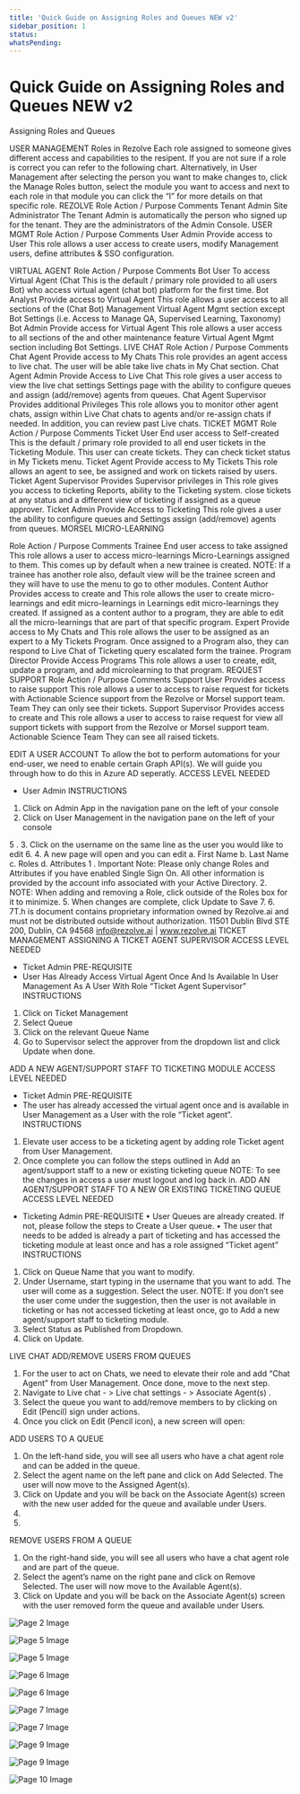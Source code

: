 ```yaml
---
title: 'Quick Guide on Assigning Roles and Queues NEW v2'
sidebar_position: 1
status: 
whatsPending: 
---
```



# Quick Guide on Assigning Roles and Queues NEW v2



Assigning Roles and
Queues


USER MANAGEMENT
Roles in Rezolve
Each role assigned to someone gives different access and capabilities to the resipent.
If you are not sure if a role is correct you can refer to the following chart. Alternatively, in User Management after
selecting the person you want to make changes to, click the Manage Roles button, select the module you want to
access and next to each role in that module you can click the “I” for more details on that specific role.
REZOLVE
Role Action / Purpose Comments
Tenant Admin Site Administrator The Tenant Admin is automatically the person
who signed up for the tenant. They are the
administrators of the Admin Console.
USER MGMT
Role Action / Purpose Comments
User Admin Provide access to User This role allows a user access to create users, modify
Management users, define attributes & SSO configuration.

VIRTUAL AGENT
Role Action / Purpose Comments
Bot User To access Virtual Agent (Chat This is the default / primary role provided to all users
Bot) who access virtual agent (chat bot) platform for the first
time.
Bot Analyst Provide access to Virtual Agent This role allows a user access to all sections of the
(Chat Bot) Management Virtual Agent Mgmt section except Bot Settings (i.e.
Access to Manage QA, Supervised Learning, Taxonomy)
Bot Admin Provide access for Virtual Agent This role allows a user access to all sections of the
and other maintenance feature Virtual Agent Mgmt section including Bot Settings.
LIVE CHAT
Role Action / Purpose Comments
Chat Agent Provide access to My Chats This role provides an agent access to live chat. The user
will be able take live chats in My Chat section.
Chat Agent Admin Provide Access to Live Chat This role gives a user access to view the live chat settings
Settings page with the ability to configure queues and assign
(add/remove) agents from queues.
Chat Agent Supervisor Provides additional Privileges This role allows you to monitor other agent chats, assign
within Live Chat chats to agents and/or re-assign chats if needed. In
addition, you can review past Live chats.
TICKET MGMT
Role Action / Purpose Comments
Ticket User End user access to Self-created This is the default / primary role provided to all end user
tickets in the Ticketing Module. This user can create tickets.
They can check ticket status in My Tickets menu.
Ticket Agent Provide access to My Tickets This role allows an agent to see, be assigned and work
on tickets raised by users.
Ticket Agent Supervisor Provides Supervisor privileges in This role gives you access to ticketing Reports, ability to
the Ticketing system. close tickets at any status and a different view of
ticketing if assigned as a queue approver.
Ticket Admin Provide Access to Ticketing This role gives a user the ability to configure queues and
Settings assign (add/remove) agents from queues.
MORSEL MICRO-LEARNING

Role Action / Purpose Comments
Trainee End user access to take assigned This role allows a user to access micro-learnings
Micro-Learnings assigned to them. This comes up by default when a new
trainee is created.
NOTE: If a trainee has another role also, default view will
be the trainee screen and they will have to use the
menu to go to other modules.
Content Author Provides access to create and This role allows the user to create micro-learnings and
edit micro-learnings in Learnings edit micro-learnings they created.
If assigned as a content author to a program, they are
able to edit all the micro-learnings that are part of that
specific program.
Expert Provide access to My Chats and This role allows the user to be assigned as an expert to a
My Tickets Program.
Once assigned to a Program also, they can respond to
Live Chat of Ticketing query escalated form the trainee.
Program Director Provide Access Programs This role allows a user to create, edit, update a program,
and add microlearning to that program.
REQUEST SUPPORT
Role Action / Purpose Comments
Support User Provides access to raise support This role allows a user to access to raise request for
tickets with Actionable Science support from the Rezolve or Morsel support team.
Team
They can only see their tickets.
Support Supervisor Provides access to create and This role allows a user to access to raise request for
view all support tickets with support from the Rezolve or Morsel support team.
Actionable Science Team
They can see all raised tickets.

EDIT A USER ACCOUNT
To allow the bot to perform automations for your end-user, we need to enable certain Graph API(s). We will guide you
through how to do this in Azure AD seperatly.
ACCESS LEVEL NEEDED
- User Admin
INSTRUCTIONS
1. Click on Admin App in the navigation pane on the left of your console
2. Click on User Management in the navigation pane on the left of your console

5 . 3. Click on the username on the same line as the user you would like to edit
6.
4. A new page will open and you can edit
a. First Name
b. Last Name
c. Roles
d. Attributes
1 . Important Note: Please only change Roles and Attributes if you have enabled Single Sign On. All other information
is provided by the account info associated with your Active Directory.
2. NOTE: When adding and removing a Role, click outside of the Roles box for it to minimize.
5. When changes are complete, click Update to Save
7.
6.
7T.h is document contains proprietary information owned by Rezolve.ai and must not
be distributed outside without authorization.
11501 Dublin Blvd STE 200, Dublin, CA 94568 info@rezolve.ai | www.rezolve.ai
TICKET MANAGEMENT
ASSIGNING A TICKET AGENT SUPERVISOR
ACCESS LEVEL NEEDED
- Ticket Admin
PRE-REQUISITE
- User Has Already Access Virtual Agent Once And Is Available In User Management As A User With Role “Ticket
Agent Supervisor”
INSTRUCTIONS
1. Click on Ticket Management
2. Select Queue
3. Click on the relevant Queue Name
4. Go to Supervisor select the approver from the dropdown list and click Update when done.

ADD A NEW AGENT/SUPPORT STAFF TO TICKETING MODULE
ACCESS LEVEL NEEDED
- Ticket Admin
PRE-REQUISITE
- The user has already accessed the virtual agent once and is available in User Management as a User with the role
“Ticket agent”.
INSTRUCTIONS
1. Elevate user access to be a ticketing agent by adding role Ticket agent from User Management.
2. Once complete you can follow the steps outlined in Add an agent/support staff to a new or
existing ticketing queue
NOTE: To see the changes in access a user must logout and log back in.
ADD AN AGENT/SUPPORT STAFF TO A NEW OR EXISTING TICKETING QUEUE
ACCESS LEVEL NEEDED
- Ticketing Admin
PRE-REQUISITE
• User Queues are already created. If not, please follow the steps to Create a User queue.
• The user that needs to be added is already a part of ticketing and has accessed the ticketing module at least
once and has a role assigned “Ticket agent”
INSTRUCTIONS
1. Click on Queue Name that you want to modify.
2. Under Username, start typing in the username that you want to add. The user will come as a
suggestion. Select the user.
NOTE: If you don’t see the user come under the suggestion, then the user is not available in
ticketing or has not accessed ticketing at least once, go to Add a new agent/support staff to
ticketing module.
3. Select Status as Published from Dropdown.
4. Click on Update.

LIVE CHAT
ADD/REMOVE USERS FROM QUEUES
1. For the user to act on Chats, we need to elevate their role and add “Chat Agent” from User
Management. Once done, move to the next step.
2. Navigate to Live chat - &gt; Live chat settings - &gt; Associate Agent(s) .
3. Select the queue you want to add/remove members to by clicking on Edit (Pencil) sign under
actions.
4. Once you click on Edit (Pencil icon), a new screen will open:

ADD USERS TO A QUEUE
1. On the left-hand side, you will see all users who have a chat agent role and can be added in the
queue.
2. Select the agent name on the left pane and click on Add Selected. The user will now move to the
Assigned Agent(s).
3. Click on Update and you will be back on the Associate Agent(s) screen with the new user added
for the queue and available under Users.
11.
12.
REMOVE USERS FROM A QUEUE
1. On the right-hand side, you will see all users who have a chat agent role and are part of the
queue.
2. Select the agent’s name on the right pane and click on Remove Selected. The user will now move
to the Available Agent(s).
3. Click on Update and you will be back on the Associate Agent(s) screen with the user removed form
the queue and available under Users.


![Page 2 Image](/img/reference/images/Quick-Guide-on-Assigning-Roles-and-Queues-NEW-v2_page2_4.jpeg)

![Page 5 Image](/img/reference/images/Quick-Guide-on-Assigning-Roles-and-Queues-NEW-v2_page5_4.png)

![Page 5 Image](/img/reference/images/Quick-Guide-on-Assigning-Roles-and-Queues-NEW-v2_page5_5.png)

![Page 6 Image](/img/reference/images/Quick-Guide-on-Assigning-Roles-and-Queues-NEW-v2_page6_4.png)

![Page 6 Image](/img/reference/images/Quick-Guide-on-Assigning-Roles-and-Queues-NEW-v2_page6_5.png)

![Page 7 Image](/img/reference/images/Quick-Guide-on-Assigning-Roles-and-Queues-NEW-v2_page7_4.png)

![Page 7 Image](/img/reference/images/Quick-Guide-on-Assigning-Roles-and-Queues-NEW-v2_page7_5.png)

![Page 9 Image](/img/reference/images/Quick-Guide-on-Assigning-Roles-and-Queues-NEW-v2_page9_4.png)

![Page 9 Image](/img/reference/images/Quick-Guide-on-Assigning-Roles-and-Queues-NEW-v2_page9_5.png)

![Page 10 Image](/img/reference/images/Quick-Guide-on-Assigning-Roles-and-Queues-NEW-v2_page10_4.png)
